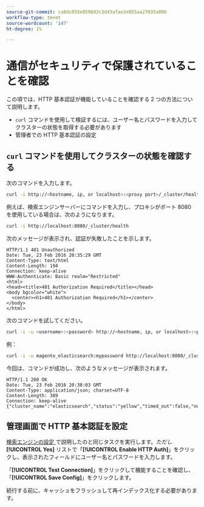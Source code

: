 ```yaml
---
source-git-commit: ca8dc855e0598d2c3d43afae2e055aa27035a09b
workflow-type: tm+mt
source-wordcount: '147'
ht-degree: 1%

---
```

# 通信がセキュリティで保護されていることを確認

この項では、HTTP 基本認証が機能していることを確認する 2 つの方法について説明します。

* `curl` コマンドを使用して検証するには、ユーザー名とパスワードを入力してクラスターの状態を取得する必要があります
* 管理者での HTTP 基本認証の設定

## `curl` コマンドを使用してクラスターの状態を確認する

次のコマンドを入力します。

```bash
curl -i http://<hostname, ip, or localhost>:<proxy port>/_cluster/health
```

例えば、検索エンジンサーバーにコマンドを入力し、プロキシがポート 8080 を使用している場合は、次のようになります。

```bash
curl -i http://localhost:8080/_cluster/health
```

次のメッセージが表示され、認証が失敗したことを示します。

```
HTTP/1.1 401 Unauthorized
Date: Tue, 23 Feb 2016 20:35:29 GMT
Content-Type: text/html
Content-Length: 194
Connection: keep-alive
WWW-Authenticate: Basic realm="Restricted"
<html>
<head><title>401 Authorization Required</title></head>
<body bgcolor="white">
  <center><h1>401 Authorization Required</h1></center>
</body>
</html>
```

次のコマンドを試してください。

```bash
curl -i -u <username>:<password> http://<hostname, ip, or localhost>:<proxy port>/_cluster/health
```

例：

```bash
curl -i -u magento_elasticsearch:mypassword http://localhost:8080/_cluster/health
```

今回は、コマンドが成功し、次のようなメッセージが表示されます。

```
HTTP/1.1 200 OK
Date: Tue, 23 Feb 2016 20:38:03 GMT
Content-Type: application/json; charset=UTF-8
Content-Length: 389
Connection: keep-alive
{"cluster_name":"elasticsearch","status":"yellow","timed_out":false,"number_of_nodes":1,"number_of_data_nodes":1,"active_primary_shards":5,"active_shards":5,"relocating_shards":0,"initializing_shards":0,"unassigned_shards":5,"delayed_unassigned_shards":0,"number_of_pending_tasks":0,"number_of_in_flight_fetch":0,"task_max_waiting_in_queue_millis":0,"active_shards_percent_as_number":50.0}
```

## 管理画面で HTTP 基本認証を設定

[ 検索エンジンの設定 ](../configuration/search/configure-search-engine.md) で説明したのと同じタスクを実行します。*ただし&#x200B;***[!UICONTROL Yes]** リストで「**[!UICONTROL Enable HTTP Auth]**」をクリックし、表示されたフィールドにユーザー名とパスワードを入力します。

「**[!UICONTROL Test Connection]**」をクリックして機能することを確認し、「**[!UICONTROL Save Config]**」をクリックします。

続行する前に、キャッシュをフラッシュして再インデックス化する必要があります。
